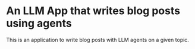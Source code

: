 # An LLM App that writes blog posts using agents

This is an application to write blog posts with LLM agents on a given topic.

